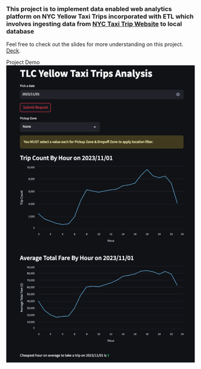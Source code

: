 ### This project is to implement data enabled web analytics platform on NYC Yellow Taxi Trips incorporated with ETL which involves ingesting data from [NYC Taxi Trip Website](https://www1.nyc.gov/site/tlc/about/tlc-trip-record-data.page) to local database 
Feel free to check out the slides for more understanding on this project. [Deck]([https://pages.github.com/](https://docs.google.com/presentation/d/1334rNGx4P_pby9ERS9Ff8GmtoNXvgBgYtHDZIeNZAgw/edit?usp=sharing)https://docs.google.com/presentation/d/1334rNGx4P_pby9ERS9Ff8GmtoNXvgBgYtHDZIeNZAgw/edit?usp=sharing).

Project Demo
![Screenshot of Project Demo](https://github.com/yhchan0918/NYC_Taxi_Trip_ETL/blob/main/images/Taxi_Trips_Analytics_Platform.png)

